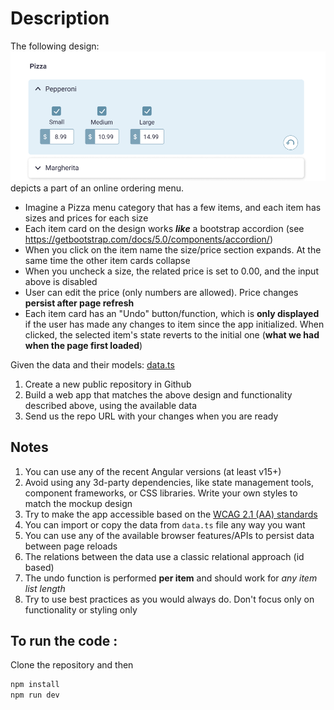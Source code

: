 # Description

The following design:
![design](./design.png)
depicts a part of an online ordering menu.

- Imagine a Pizza menu category that has a few items, and each item has sizes and prices for each size
- Each item card on the design works **_like_** a bootstrap accordion (see https://getbootstrap.com/docs/5.0/components/accordion/)
- When you click on the item name the size/price section expands. At the same time the other item cards collapse
- When you uncheck a size, the related price is set to 0.00, and the input above is disabled
- User can edit the price (only numbers are allowed). Price changes **persist after page refresh**
- Each item card has an "Undo" button/function, which is **only displayed** if the user has made any changes to item since the app initialized. When clicked, the selected item's state reverts to the initial one (**what we had when the page first loaded**)

Given the data and their models:
[data.ts](./data.ts)

1. Create a new public repository in Github
2. Build a web app that matches the above design and functionality described above, using the available data
3. Send us the repo URL with your changes when you are ready

## Notes

1. You can use any of the recent Angular versions (at least v15+)
2. Avoid using any 3d-party dependencies, like state management tools, component frameworks, or CSS libraries. Write your own styles to match the mockup design
3. Try to make the app accessible based on the [WCAG 2.1 (AA) standards](https://www.w3.org/WAI/standards-guidelines/wcag/)
4. You can import or copy the data from `data.ts` file any way you want
5. You can use any of the available browser features/APIs to persist data between page reloads
6. The relations between the data use a classic relational approach (id based)
7. The undo function is performed **per item** and should work for _any item list length_
8. Try to use best practices as you would always do. Don't focus only on functionality or styling only

## To run the code :
Clone the repository and then

```bash
npm install
npm run dev
```
